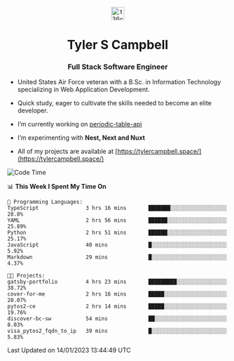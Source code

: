 <p align="center">
<a href="https://www.linkedin.com/in/t36campbell" target="blank"><img align="center" src="https://ik.imagekit.io/t36campbell/Portfolio/linkedin.png.original_m8bbGgPh6.png" alt="t36campbell" height="30" width="30" /></a>
</p>
<h1 align="center">Tyler S Campbell</h1>
<h3 align="center">Full Stack Software Engineer</h3>

* United States Air Force veteran with a B.Sc. in Information Technology specializing in Web Application Development. 

* Quick study, eager to cultivate the skills needed to become an elite developer.

* I’m currently working on [periodic-table-api](https://github.com/t36campbell/periodic-table-api)

* I’m experimenting with **Nest, Next and Nuxt**

* All of my projects are available at [https://tylercampbell.space/](https://tylercampbell.space/)

<!--START_SECTION:waka-->
![Code Time](http://img.shields.io/badge/Code%20Time-2%2C094%20hrs%2029%20mins-blue)

📊 **This Week I Spent My Time On** 

```text
💬 Programming Languages: 
TypeScript               3 hrs 16 mins       ███████░░░░░░░░░░░░░░░░░░   28.8% 
YAML                     2 hrs 56 mins       ██████░░░░░░░░░░░░░░░░░░░   25.89% 
Python                   2 hrs 51 mins       ██████░░░░░░░░░░░░░░░░░░░   25.17% 
JavaScript               40 mins             █░░░░░░░░░░░░░░░░░░░░░░░░   5.92% 
Markdown                 29 mins             █░░░░░░░░░░░░░░░░░░░░░░░░   4.37%

🐱‍💻 Projects: 
gatsby-portfolio         4 hrs 23 mins       █████████░░░░░░░░░░░░░░░░   38.72% 
cover-for-me             2 hrs 16 mins       █████░░░░░░░░░░░░░░░░░░░░   20.07% 
pytos2-ce                2 hrs 14 mins       █████░░░░░░░░░░░░░░░░░░░░   19.76% 
discover-bc-sw           54 mins             ██░░░░░░░░░░░░░░░░░░░░░░░   8.03% 
visa_pytos2_fqdn_to_ip   39 mins             █░░░░░░░░░░░░░░░░░░░░░░░░   5.83%

```


 Last Updated on 14/01/2023 13:44:49 UTC
<!--END_SECTION:waka-->
